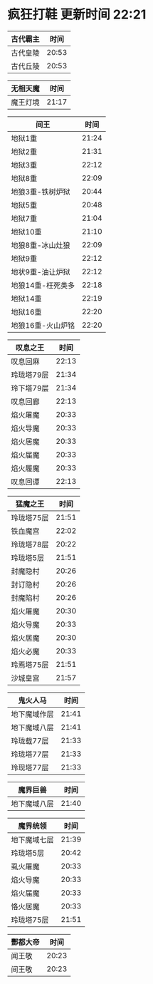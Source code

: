 # 疯狂打鞋 更新时间 22:21

| 古代霸主   | 时间    |
|--------|-------|
| 古代皇陵 | 20:53 |
| 古代丘陵 | 20:53 |

| 无相天魔   | 时间    |
|--------|-------|
| 魔王灯境 | 21:17 |

| 间王   | 时间    |
|--------|-------|
| 地狱1重 | 21:24 |
| 地狱2重 | 21:31 |
| 地狱3重 | 22:12 |
| 地狱8重 | 22:09 |
| 地狼3重-铁树炉狱 | 20:44 |
| 地狱5重 | 20:48 |
| 地狱7重 | 21:04 |
| 地狱10重 | 21:10 |
| 地狼8重-冰山灶狼 | 22:09 |
| 地狱9重 | 22:12 |
| 地状9重-油让炉狱 | 22:12 |
| 地狼14重-枉死类多 | 22:18 |
| 地狱14重 | 22:19 |
| 地狱16重 | 22:20 |
| 地狼16重-火山炉铭 | 22:20 |

| 叹息之王   | 时间    |
|--------|-------|
| 叹息回麻 | 22:13 |
| 玲珑塔79层 | 21:34 |
| 玲下塔79层 | 21:34 |
| 叹息回廊 | 22:13 |
| 焰火屠魔 | 20:33 |
| 焰火导魔 | 20:33 |
| 焰火居魔 | 20:33 |
| 焰火届魔 | 20:33 |
| 焰火履魔 | 20:33 |
| 叹息回谭 | 22:13 |

| 猛魔之王   | 时间    |
|--------|-------|
| 玲珑塔75层 | 21:51 |
| 铁血魔宫 | 22:02 |
| 玲珑塔78层 | 20:22 |
| 玲珑塔5层 | 21:51 |
| 封魔隐村 | 20:26 |
| 封订隐村 | 20:26 |
| 封魔陷村 | 20:26 |
| 焰火屠魔 | 20:30 |
| 焰火导魔 | 20:33 |
| 焰火居魔 | 20:30 |
| 焰火必魔 | 20:33 |
| 玲焉塔75层 | 21:51 |
| 沙城皇宫 | 21:57 |

| 鬼火人马   | 时间    |
|--------|-------|
| 地下魔域作层 | 21:41 |
| 地下魔域八层 | 21:41 |
| 玲珑载77层 | 21:33 |
| 玲珑塔77层 | 21:33 |
| 玲现塔77层 | 21:33 |

| 魔界巨兽   | 时间    |
|--------|-------|
| 地下魔域八层 | 21:40 |

| 魔界统领   | 时间    |
|--------|-------|
| 地下魔域七层 | 21:39 |
| 玲珑塔5层 | 20:42 |
| 虱火屠魔 | 20:33 |
| 焰火导魔 | 20:33 |
| 焰火届魔 | 20:33 |
| 恪火居魔 | 20:33 |
| 玲珑塔75层 | 21:51 |

| 酆都大帝   | 时间    |
|--------|-------|
| 闻王敬 | 20:23 |
| 间王敬 | 20:23 |